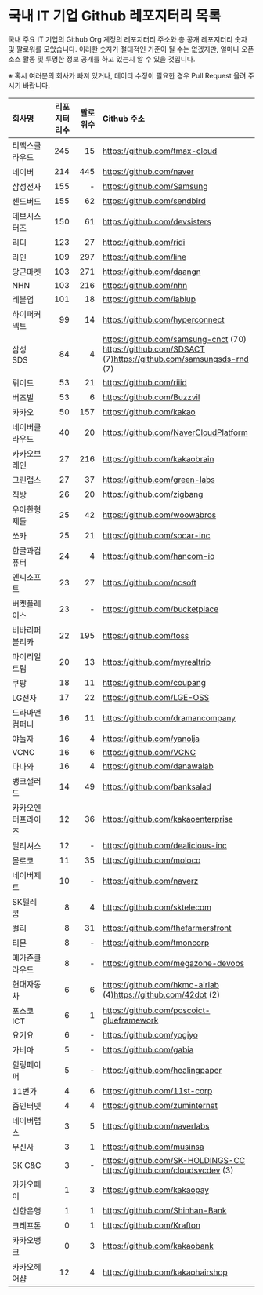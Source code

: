 # 국내 IT 기업 Github 레포지터리 목록
국내 주요 IT 기업의 Github Org 계정의 레포지터리 주소와 총 공개 레포지터리 숫자 및 팔로워를 모았습니다. 이러한 숫자가 절대적인 기준이 될 수는 없겠지만, 얼마나 오픈 소스 활동 및 투명한 정보 공개를 하고 있는지 알 수 있을 것입니다. 

※ 혹시 여러분의 회사가 빠져 있거나, 데이터 수정이 필요한 경우 Pull Request 올려 주시기 바랍니다. 

| **회사명** | **리포지터리수** | **팔로워수** | **Github 주소** |
|:---|---:|---:|:---|
| 티맥스클라우드 | 245 | 15 | https://github.com/tmax-cloud |
| 네이버 | 214 | 445 | https://github.com/naver |
| 삼성전자 | 155 | - | https://github.com/Samsung |
| 센드버드 | 155 | 62 | https://github.com/sendbird |
| 데브시스터즈 | 150 | 61 | https://github.com/devsisters |
| 리디 | 123 | 27 | https://github.com/ridi |
| 라인 | 109 | 297 | https://github.com/line |
| 당근마켓 | 103 | 271 | https://github.com/daangn |
| NHN | 103 | 216 | https://github.com/nhn |
| 레블업 | 101 | 18 | https://github.com/lablup |
| 하이퍼커넥트 | 99 | 14 | https://github.com/hyperconnect |
| 삼성SDS | 84 | 4 | https://github.com/samsung-cnct (70)<br>https://github.com/SDSACT<br>(7)https://github.com/samsungsds-rnd (7) |
| 뤼이드 | 53 | 21 | https://github.com/riiid |
| 버즈빌 | 53 | 6 | https://github.com/Buzzvil |
| 카카오 | 50 | 157 | https://github.com/kakao |
| 네이버클라우드 | 40 | 20 | https://github.com/NaverCloudPlatform |
| 카카오브레인 | 27 | 216 | https://github.com/kakaobrain |
| 그린랩스 | 27 | 37 | https://github.com/green-labs |
| 직방 | 26 | 20 | https://github.com/zigbang |
| 우아한형제들 | 25 | 42 | https://github.com/woowabros |
| 쏘카 | 25 | 21 | https://github.com/socar-inc |
| 한글과컴퓨터 | 24 | 4 | https://github.com/hancom-io |
| 엔씨소프트 | 23 | 27 | https://github.com/ncsoft |
| 버켓플레이스 | 23 | - | https://github.com/bucketplace |
| 비바리퍼블리카 | 22 | 195 | https://github.com/toss |
| 마이리얼트립 | 20 | 13 | https://github.com/myrealtrip |
| 쿠팡 | 18 | 11 | https://github.com/coupang |
| LG전자 | 17 | 22 | https://github.com/LGE-OSS |
| 드라마앤컴퍼니 | 16 | 11 | https://github.com/dramancompany |
| 야놀자 | 16 | 4 | https://github.com/yanolja |
| VCNC | 16 | 6 | https://github.com/VCNC |
| 다나와 | 16 | 4 | https://github.com/danawalab |
| 뱅크샐러드 | 14 | 49 | https://github.com/banksalad |
| 카카오엔터프라이즈 | 12 | 36 | https://github.com/kakaoenterprise |
| 딜리셔스 | 12 | - | https://github.com/dealicious-inc |
| 몰로코 | 11 | 35 | https://github.com/moloco |
| 네이버제트 | 10 | - | https://github.com/naverz |
| SK텔레콤 | 8 | 4 | https://github.com/sktelecom |
| 컬리 | 8 | 31 | https://github.com/thefarmersfront |
| 티몬 | 8 | - | https://github.com/tmoncorp |
| 메가존클라우드 | 8 | - | https://github.com/megazone-devops |
| 현대자동차 | 6 | 6 | https://github.com/hkmc-airlab<br>(4)https://github.com/42dot (2) |
| 포스코ICT | 6 | 1 | https://github.com/poscoict-glueframework |
| 요기요 | 6 | - | https://github.com/yogiyo |
| 가비아 | 5 | - | https://github.com/gabia |
| 힐링페이퍼 | 5 | - | https://github.com/healingpaper |
| 11번가 | 4 | 6 | https://github.com/11st-corp |
| 줌인터넷 | 4 | 4 | https://github.com/zuminternet |
| 네이버랩스 | 3 | 5 | https://github.com/naverlabs |
| 무신사 | 3 | 1 | https://github.com/musinsa |
| SK C&C | 3 | - | https://github.com/SK-HOLDINGS-CC<br>https://github.com/cloudsvcdev (3) |
| 카카오페이 | 1 | 3 | https://github.com/kakaopay |
| 신한은행 | 1 | 1 | https://github.com/Shinhan-Bank |
| 크레프톤 | 0 | 1 | https://github.com/Krafton |
| 카카오뱅크 | 0 | 3 | https://github.com/kakaobank |
| 카카오헤어샵 | 12 | 4 | https://github.com/kakaohairshop |

